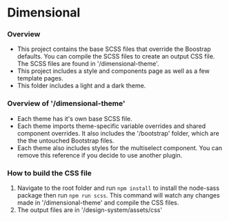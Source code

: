 # Dimensional

### Overview
- This project contains the base SCSS files that override the Boostrap defaults. You can compile the SCSS files to create an output CSS file. The SCSS files are found in '/dimensional-theme'.
- This project includes a style and components page as well as a few template pages.
- This folder includes a light and a dark theme.

### Overview of '/dimensional-theme'
- Each theme has it's own base SCSS file.
- Each theme imports theme-specific variable overrides and shared component overrides. It also includes the '/bootstrap' folder, which are the the untouched Bootstrap files.
- Each theme also includes styles for the multiselect component. You can remove this reference if you decide to use another plugin.

### How to build the CSS file
1. Navigate to the root folder and run `npm install` to install the node-sass package then run `npm run scss`. This command will watch any changes made in '/dimensional-theme' and compile the CSS files.
2. The output files are in '/design-system/assets/css'
